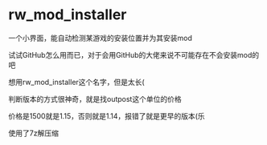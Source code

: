 # rw_mod_installer
一个小界面，能自动检测某游戏的安装位置并为其安装mod

试试GitHub怎么用而已，对于会用GitHub的大佬来说不可能存在不会安装mod的吧

想用rw_mod_installer这个名字，但是太长(

判断版本的方式很神奇，就是找outpost这个单位的价格

价格是1500就是1.15，否则就是1.14，报错了就是更早的版本(乐

使用了7z解压缩